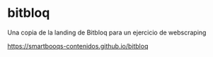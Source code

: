 # bitbloq
Una copia de la landing de Bitbloq para un ejercicio de webscraping

https://smartbooqs-contenidos.github.io/bitbloq

